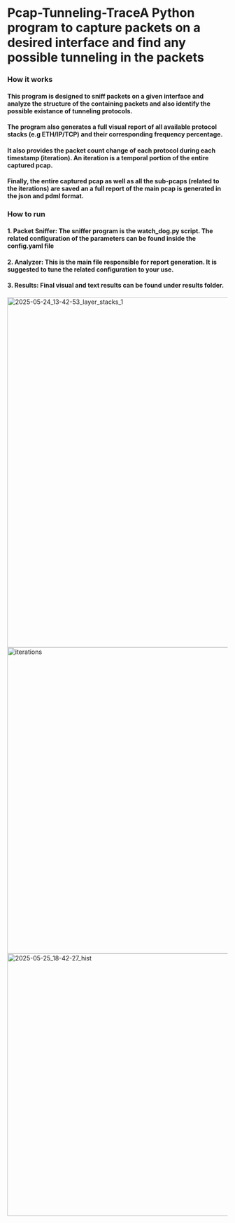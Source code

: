 # Pcap-Tunneling-TraceA Python program to capture packets on a desired interface and find any possible tunneling in the packets

### How it works
#### This program is designed to sniff packets on a given interface and analyze the structure of the containing packets and also identify the possible existance of tunneling protocols.
#### The program also generates a full visual report of all available protocol stacks (e.g ETH/IP/TCP) and their corresponding frequency percentage.
#### It also provides the packet count change of each protocol during each timestamp (iteration). An iteration is a temporal portion of the entire captured pcap.
#### Finally, the entire captured pcap as well as all the sub-pcaps (related to the iterations) are saved an a full report of the main pcap is generated in the json and pdml format.

### How to run
#### 1. Packet Sniffer: The sniffer program is the watch_dog.py script. The related configuration of the parameters can be found inside the config.yaml file
#### 2. Analyzer: This is the main file responsible for report generation. It is suggested to tune the related configuration to your use.
#### 3. Results: Final visual and text results can be found under results folder.

<img width="1600" height="800" alt="2025-05-24_13-42-53_layer_stacks_1" src="https://github.com/user-attachments/assets/5682c9ae-60f4-4afa-84c0-00110b8d6588" />
<img width="1400" height="700" alt="iterations" src="https://github.com/user-attachments/assets/bce6d6b6-2c8b-4e0b-b95c-3019db44e7a2" />
<img width="1000" height="600" alt="2025-05-25_18-42-27_hist" src="https://github.com/user-attachments/assets/6bafdfd0-d789-4f05-b07b-57d46b7296ef" />
